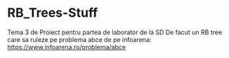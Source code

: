 # RB_Trees-Stuff
Tema 3 de Proiect pentru partea de laborator de la SD
De facut un RB tree care sa ruleze pe problema abce de pe infoarena:
https://www.infoarena.ro/problema/abce

